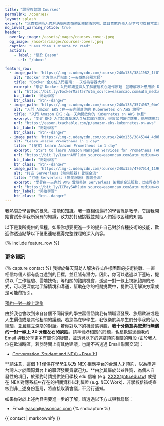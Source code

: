 ```yaml
---
title: "課程與諮詢 Courses"
permalink: /courses/
layout: splash
excerpt: "我喜歡幫助人們解決每天面臨的困難技術挑戰，並且喜歡與他人分享可以在日常生活中應用的實用技能，而不僅僅是理論。"
no_invest_warning_notice: true
header:
  overlay_image: /assets/images/courses-cover.jpeg
  og_image: /assets/images/courses-cover.jpeg
  caption: "Less than 1 minute to read"
  actions:
    - label: "關於 Eason"
      url: "/about"

feature_row:
  - image_path: "https://img-c.udemycdn.com/course/240x135/3841082_1f87.jpg"
    alt: "Docker 全方位入門指南：一天成為容器大師"
    title: "Docker 全方位入門指南：一天成為容器大師"
    excerpt: "學習 Docker 入門知識並深入了解底層核心運作原理，並瞭解設計應用於 Docker 的程式設計最佳實務，同時學會最佳化運行於 Docker 環境的設計，並且，在深入學習完成課程後，具備基礎 Troubleshooting (除錯)能力。"
    url: "https://bit.ly/DockerMaster?utm_source=easoncao.com&utm_medium=courses-page&utm_campaign=course_sale"
    btn_label: "開始學習"
    btn_class: "btn--danger"
  - image_path: "https://img-c.udemycdn.com/course/240x135/3574087_0be7.jpg"
    alt: "入門 Amazon EKS：在一天內開啟你的 Kubernetes on AWS 旅程"
    title: "入門 Amazon EKS：在一天內開啟你的 Kubernetes on AWS 旅程"
    excerpt: "學習 EKS 入門知識並深入了解其運作原理，學習如何運行應用、瞭解應用於 EKS 中的部署最佳實務，同時學會在 Amazon EKS 上使用 AWS Fargate 無伺服器技術 (Serverless) 運行你的容器化應用程式。"
    url: "https://eason.teachable.com/p/amazon-eks-kubernetes-on-aws"
    btn_label: "開始學習"
    btn_class: "btn--danger"
  - image_path: "https://img-c.udemycdn.com/course/240x135/3845844_4d0b.jpg"
    alt: "Learn Amazon Prometheus in 1 day"
    title: "(英文) Learn Amazon Prometheus in 1 day"
    excerpt: "Start to learn Amazon Managed Services for Prometheus (AMP) through real hands-on alone with practical AWS skills."
    url: "https://bit.ly/LearnAMP?utm_source=easoncao.com&utm_medium=courses-page&utm_campaign=course_sale"
    btn_label: "開始學習"
    btn_class: "btn--danger"
  - image_path: "https://img-c.udemycdn.com/course/240x135/4707014_1190.jpg"
    alt: "打造 Serverless (無伺服器) 雲端金流"
    title: "打造 Serverless (無伺服器) 雲端金流"
    excerpt: "學習在一天內於 AWS 雲端搭建 Serverless 架構的金流服務，以綠界支付為例 (ECPay)"
    url: "https://bit.ly/ECPaySAM?utm_source=easoncao.com&utm_medium=courses-page&utm_campaign=course_sale"
    btn_label: "開始學習"
    btn_class: "btn--danger"
---
```


我熱衷於學習新的概念、技能和知識。我一直相信最好的學習就是教學，它讓我開始嘗試分享我所擁有的知識，致力於打破挑戰並幫助人們獲取困難的知識。

以下是我所提供的課程，如果你想要更進一步的提升自己對於各種技術的技能，歡迎你透過點擊以下優惠連結獲得完整課程的深入內容。

{% include feature_row %}

### 更多資訊

{% capture contact %}
我樂於每天幫助人解決各式各樣困難的技術挑戰，一直相信每個人都有能力達到的目標，並且皆有潛力。因此，你可以透過以下連結，提供以「工作經驗、雲端技術」等相關的諮詢機會，透過一對一線上視訊諮詢的形式，可以更深度地了解情境和溝通，幫助在你的相關挑戰中，提供可用解決方案或是可能的指引。

<a href="https://app.simplymeet.me/eason/45min" class="btn btn--x-large btn--inverse">預約一對一線上諮詢</a>

由於我也會收到來自各個不同背景的學生寫信諮詢我有關職涯發展、旅居歐洲或是人生價值或是其他相關的議題，若您為在學學生，我很樂於與學生們分享我的個人經驗，並且建立深度的對話。若你對以下的機會感興趣，**我十分樂意與您進行無償的一對一線上 30 分鐘左右的談話**。請準備好相關的問題，也很歡迎透過我的 Email 與我分享更多有關你的疑問，並透過以下的連結預約相關的時段 (由於我人位在歐洲時區，若於時間上有其他建議，也請不吝透過 Email 聯繫交流)：

- [Conversation (Student and NEX) - Free 1:1](https://app.simplymeet.me/eason/free)

**請注意，這個 1:1 僅供在學學生以及 NEX 相應平台的台灣人才預約，以為串連台灣人才於國際舞台上的職涯發展貢獻己力。**由於其屬於公益性質，為個人自發性的項目，於預約時請提供使用學校 edu 信箱 (e.g. XXXX@ntu.edu.tw) 或是在 NEX 對應系統中存在的相關資料以利驗證 (e.g. NEX Work)，非學校信箱或查核到非上述身份濫用，將直接取消會議，不另行通知。

如果你對於上述內容需要進一步的了解，請透過以下方式與我聯繫：
- Email: eason@easoncao.com
{% endcapture %}

<div class="notice--info">{{ contact | markdownify }}</div>

